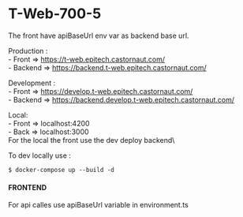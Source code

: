 # T-Web-700-5

  The front have apiBaseUrl env var as backend base url.

 Production :     
    - Front => https://t-web.epitech.castornaut.com/ \
    - Backend => https://backend.t-web.epitech.castornaut.com/
 
  Development :     
     - Front => https://develop.t-web.epitech.castornaut.com/ \
     - Backend => https://backend.develop.t-web.epitech.castornaut.com/
     
  Local: \
     - Front => localhost:4200 \
     - Back => localhost:3000 \
     For the local the front use the dev deploy backend\
   
   
   To dev locally use :
   
    $ docker-compose up --build -d
    
 <h4> FRONTEND </h4>
 For api calles use apiBaseUrl variable in environment.ts
    
      
